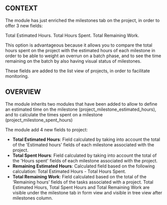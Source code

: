 ## CONTEXT
The module has just enriched the milestones tab on the project, in order to offer 3 new fields:

Total Estimated Hours.
Total Hours Spent.
Total Remaining Work.

This option is advantageous because it allows you to compare the total hours spent on the project with the estimated hours of each milestone in order to be able to weight an overrun on a batch phase, and to see the time remaining on the batch by also having visual status of milestones.

These fields are added to the list view of projects, in order to facilitate monitoring.


## OVERVIEW
The module inherits two modules that have been added to allow to define an estimated time on the milestone (project_milestone_estimated_hours), and to calculate the times spent on a milestone (project_milestone_spent_hours)

The module add 4 new fields to project:

* **Total Estimated Hours**: Field calculated by taking into account the total of the 'Estimated hours' fields of each milestone associated with the project.
* **Total Spent Hours**: Field calculated by taking into account the total of the 'Hours spent' fields of each milestone associated with the project.
* **Remaining Estimated Hours**: Calculated field based on the following calculation: Total Estimated Hours - Total Hours Spent.
* **Total Remaining Work**: Field calculated based on the total of the ‘Remaining hours’ fields of the tasks associated with a project.
Total Estimated Hours, Total Spent Hours and Total Remaining Work are visible under the milestone tab in form view and visible in tree view after milestones column.